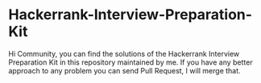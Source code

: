 # Hackerrank-Interview-Preparation-Kit
Hi Community, you can find the solutions of the Hackerrank Interview Preparation Kit in this repository maintained by me. If you have any better approach to any problem you can send Pull Request, I will merge that.

